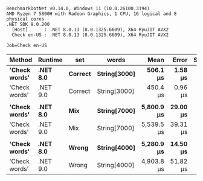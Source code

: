 ```

BenchmarkDotNet v0.14.0, Windows 11 (10.0.26100.3194)
AMD Ryzen 7 5800H with Radeon Graphics, 1 CPU, 16 logical and 8 physical cores
.NET SDK 9.0.200
  [Host]      : .NET 8.0.13 (8.0.1325.6609), X64 RyuJIT AVX2
  Check en-US : .NET 8.0.13 (8.0.1325.6609), X64 RyuJIT AVX2

Job=Check en-US  

```
| Method        | Runtime  | set     | words        | Mean       | Error    | StdDev   | Min        | Median     | Ratio |
|-------------- |--------- |-------- |------------- |-----------:|---------:|---------:|-----------:|-----------:|------:|
| **&#39;Check words&#39;** | **.NET 8.0** | **Correct** | **String[3000]** |   **506.1 μs** |  **1.58 μs** |  **1.40 μs** |   **504.3 μs** |   **505.7 μs** |  **1.00** |
| &#39;Check words&#39; | .NET 9.0 | Correct | String[3000] |   450.4 μs |  0.96 μs |  0.85 μs |   449.3 μs |   450.3 μs |  0.89 |
|               |          |         |              |            |          |          |            |            |       |
| **&#39;Check words&#39;** | **.NET 8.0** | **Mix**     | **String[7000]** | **5,800.9 μs** | **29.00 μs** | **27.13 μs** | **5,742.4 μs** | **5,803.5 μs** |  **1.00** |
| &#39;Check words&#39; | .NET 9.0 | Mix     | String[7000] | 5,539.5 μs | 39.31 μs | 34.85 μs | 5,481.1 μs | 5,548.5 μs |  0.95 |
|               |          |         |              |            |          |          |            |            |       |
| **&#39;Check words&#39;** | **.NET 8.0** | **Wrong**   | **String[4000]** | **5,280.9 μs** | **14.50 μs** | **13.57 μs** | **5,259.6 μs** | **5,280.0 μs** |  **1.00** |
| &#39;Check words&#39; | .NET 9.0 | Wrong   | String[4000] | 4,903.8 μs | 51.82 μs | 48.47 μs | 4,814.8 μs | 4,907.3 μs |  0.93 |
